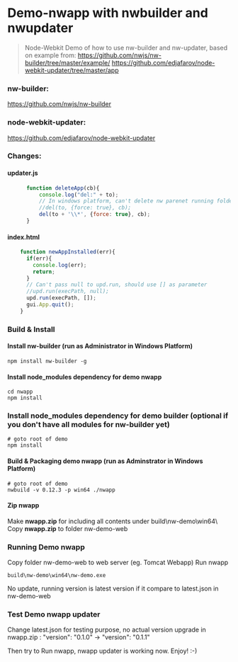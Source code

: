 # Demo-nwapp with nwbuilder and nwupdater
> Node-Webkit Demo of how to use nw-builder and nw-updater, based on example from:
https://github.com/nwjs/nw-builder/tree/master/example/
https://github.com/edjafarov/node-webkit-updater/tree/master/app

### nw-builder:
https://github.com/nwjs/nw-builder

### node-webkit-updater:
https://github.com/edjafarov/node-webkit-updater

### Changes:
#### updater.js
```javascript
      function deleteApp(cb){
		  console.log("del:" + to);
		  // In windows platform, can't delete nw parenet running folder 'to' AppPath, just to delete all content inside AppPath
		  //del(to, {force: true}, cb);
		  del(to + '\\*', {force: true}, cb);        
      }
```	  

#### index.html
```javascript
    function newAppInstalled(err){
      if(err){
        console.log(err);
        return;
      }
	  // Can't pass null to upd.run, should use [] as parameter
	  //upd.run(execPath, null);	 
      upd.run(execPath, []);	  
      gui.App.quit();
    }	  
```

### Build & Install
#### Install nw-builder (run as Administrator in Windows Platform)
```shell
npm install nw-builder -g
```

#### Install node_modules dependency for demo nwapp
```shell
cd nwapp
npm install
```

### Install node_modules dependency for demo builder (optional if you don't have all modules for nw-builder yet)
```shell
# goto root of demo
npm install
```

#### Build & Packaging demo nwapp (run as Adminstrator in Windows Platform)
```shell
# goto root of demo
nwbuild -v 0.12.3 -p win64 ./nwapp
```

#### Zip nwapp
Make <b>nwapp.zip</b> for including all contents under build\nw-demo\win64\ 
Copy <b>nwapp.zip</b> to folder nw-demo-web

### Running Demo nwapp
Copy folder nw-demo-web to web server (eg. Tomcat Webapp)
Run nwapp 
```shell
build\nw-demo\win64\nw-demo.exe
```
No update, running version is latest version if it compare to latest.json in nw-demo-web

### Test Demo nwapp updater
Change latest.json for testing purpose, no actual version upgrade in nwapp.zip :
"version": "0.1.0" -> "version": "0.1.1"

Then try to Run nwapp, nwapp updater is working now. Enjoy! :-)
